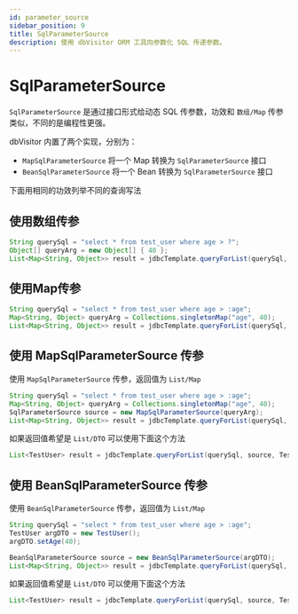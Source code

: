 ```yaml
---
id: parameter_source
sidebar_position: 9
title: SqlParameterSource
description: 使用 dbVisitor ORM 工具向参数化 SQL 传递参数。
---
```


# SqlParameterSource

`SqlParameterSource` 是通过接口形式给动态 SQL 传参数，功效和 `数组/Map` 传参类似，不同的是编程性更强。

dbVisitor 内置了两个实现，分别为：

- `MapSqlParameterSource` 将一个 Map 转换为 `SqlParameterSource` 接口
- `BeanSqlParameterSource` 将一个 Bean 转换为 `SqlParameterSource` 接口

下面用相同的功效列举不同的查询写法

## 使用数组传参

```java
String querySql = "select * from test_user where age > ?";
Object[] queryArg = new Object[] { 40 };
List<Map<String, Object>> result = jdbcTemplate.queryForList(querySql, queryArg);
```

## 使用Map传参

```java
String querySql = "select * from test_user where age > :age";
Map<String, Object> queryArg = Collections.singletonMap("age", 40);
List<Map<String, Object>> result = jdbcTemplate.queryForList(querySql, queryArg);
```

## 使用 MapSqlParameterSource 传参

使用 `MapSqlParameterSource` 传参，返回值为 `List/Map`

```java
String querySql = "select * from test_user where age > :age";
Map<String, Object> queryArg = Collections.singletonMap("age", 40);
SqlParameterSource source = new MapSqlParameterSource(queryArg);
List<Map<String, Object>> result = jdbcTemplate.queryForList(querySql, source);
```

如果返回值希望是 `List/DTO` 可以使用下面这个方法

```java
List<TestUser> result = jdbcTemplate.queryForList(querySql, source, TestUser.class);
```

## 使用 BeanSqlParameterSource 传参

使用 `BeanSqlParameterSource` 传参，返回值为 `List/Map`

```java
String querySql = "select * from test_user where age > :age";
TestUser argDTO = new TestUser();
argDTO.setAge(40);

BeanSqlParameterSource source = new BeanSqlParameterSource(argDTO);
List<Map<String, Object>> result = jdbcTemplate.queryForList(querySql, source);
```

如果返回值希望是 `List/DTO` 可以使用下面这个方法

```java
List<TestUser> result = jdbcTemplate.queryForList(querySql, source, TestUser.class);
```
